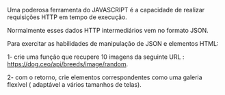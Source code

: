 Uma poderosa ferramenta do JAVASCRIPT é a capacidade de realizar requisições HTTP em tempo de execução.

Normalmente esses dados HTTP intermediários vem no formato JSON.

Para exercitar as habilidades de manipulação de JSON e elementos HTML:

1- crie uma função que recupere 10 imagens da seguinte URL : https://dog.ceo/api/breeds/image/random.

2- com o retorno, crie elementos correspondentes como uma galeria flexível ( adaptável a vários tamanhos de telas).

